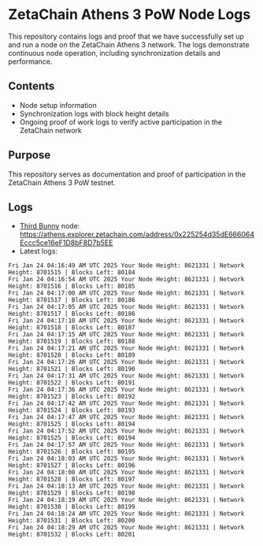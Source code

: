 # ZetaChain Athens 3 PoW Node Logs
This repository contains logs and proof that we have successfully set up and run a node on the ZetaChain Athens 3 network. The logs demonstrate continuous node operation, including synchronization details and performance.

## Contents
- Node setup information
- Synchronization logs with block height details
- Ongoing proof of work logs to verify active participation in the ZetaChain network

## Purpose
This repository serves as documentation and proof of participation in the ZetaChain Athens 3 PoW testnet.

## Logs

- [Third Bunny](https://thirdbunny.xyz/) node: https://athens.explorer.zetachain.com/address/0x225254d35dE666064Eccc5ce16eF1D8bF8D7b5EE
- Latest logs:
```
Fri Jan 24 04:16:49 AM UTC 2025 Your Node Height: 8621331 | Network Height: 8701515 | Blocks Left: 80184
Fri Jan 24 04:16:54 AM UTC 2025 Your Node Height: 8621331 | Network Height: 8701516 | Blocks Left: 80185
Fri Jan 24 04:17:00 AM UTC 2025 Your Node Height: 8621331 | Network Height: 8701517 | Blocks Left: 80186
Fri Jan 24 04:17:05 AM UTC 2025 Your Node Height: 8621331 | Network Height: 8701517 | Blocks Left: 80186
Fri Jan 24 04:17:10 AM UTC 2025 Your Node Height: 8621331 | Network Height: 8701518 | Blocks Left: 80187
Fri Jan 24 04:17:15 AM UTC 2025 Your Node Height: 8621331 | Network Height: 8701519 | Blocks Left: 80188
Fri Jan 24 04:17:21 AM UTC 2025 Your Node Height: 8621331 | Network Height: 8701520 | Blocks Left: 80189
Fri Jan 24 04:17:26 AM UTC 2025 Your Node Height: 8621331 | Network Height: 8701521 | Blocks Left: 80190
Fri Jan 24 04:17:31 AM UTC 2025 Your Node Height: 8621331 | Network Height: 8701522 | Blocks Left: 80191
Fri Jan 24 04:17:36 AM UTC 2025 Your Node Height: 8621331 | Network Height: 8701523 | Blocks Left: 80192
Fri Jan 24 04:17:42 AM UTC 2025 Your Node Height: 8621331 | Network Height: 8701524 | Blocks Left: 80193
Fri Jan 24 04:17:47 AM UTC 2025 Your Node Height: 8621331 | Network Height: 8701525 | Blocks Left: 80194
Fri Jan 24 04:17:52 AM UTC 2025 Your Node Height: 8621331 | Network Height: 8701525 | Blocks Left: 80194
Fri Jan 24 04:17:57 AM UTC 2025 Your Node Height: 8621331 | Network Height: 8701526 | Blocks Left: 80195
Fri Jan 24 04:18:03 AM UTC 2025 Your Node Height: 8621331 | Network Height: 8701527 | Blocks Left: 80196
Fri Jan 24 04:18:08 AM UTC 2025 Your Node Height: 8621331 | Network Height: 8701528 | Blocks Left: 80197
Fri Jan 24 04:18:13 AM UTC 2025 Your Node Height: 8621331 | Network Height: 8701529 | Blocks Left: 80198
Fri Jan 24 04:18:19 AM UTC 2025 Your Node Height: 8621331 | Network Height: 8701530 | Blocks Left: 80199
Fri Jan 24 04:18:24 AM UTC 2025 Your Node Height: 8621331 | Network Height: 8701531 | Blocks Left: 80200
Fri Jan 24 04:18:29 AM UTC 2025 Your Node Height: 8621331 | Network Height: 8701532 | Blocks Left: 80201
```
